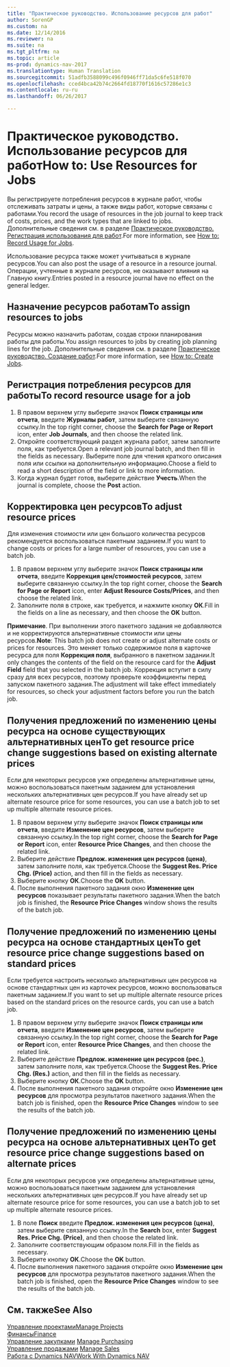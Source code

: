 ```yaml
---
title: "Практическое руководство. Использование ресурсов для работ"
author: SorenGP
ms.custom: na
ms.date: 12/14/2016
ms.reviewer: na
ms.suite: na
ms.tgt_pltfrm: na
ms.topic: article
ms-prod: dynamics-nav-2017
ms.translationtype: Human Translation
ms.sourcegitcommit: 51adfb3588099c496f0946ff71da5c6fe518f070
ms.openlocfilehash: cced4bca42b74c2664fd18770f1616c57286e1c3
ms.contentlocale: ru-ru
ms.lasthandoff: 06/26/2017

---
```


# <a name="how-to-use-resources-for-jobs"></a><span data-ttu-id="eb1a2-102">Практическое руководство. Использование ресурсов для работ</span><span class="sxs-lookup"><span data-stu-id="eb1a2-102">How to: Use Resources for Jobs</span></span>
<span data-ttu-id="eb1a2-103">Вы регистрируете потребления ресурсов в журнале работ, чтобы отслеживать затраты и цены, а также виды работ, которые связаны с работами.</span><span class="sxs-lookup"><span data-stu-id="eb1a2-103">You record the usage of resources in the job journal to keep track of costs, prices, and the work types that are linked to jobs.</span></span> <span data-ttu-id="eb1a2-104">Дополнительные сведения см. в разделе [Практическое руководство. Регистрация использования для работ](projects-how-record-job-usage.md).</span><span class="sxs-lookup"><span data-stu-id="eb1a2-104">For more information, see [How to: Record Usage for Jobs](projects-how-record-job-usage.md).</span></span>

<span data-ttu-id="eb1a2-105">Использование ресурса также может учитываться в журнале ресурсов.</span><span class="sxs-lookup"><span data-stu-id="eb1a2-105">You can also post the usage of a resource in a resource journal.</span></span> <span data-ttu-id="eb1a2-106">Операции, учтенные в журнале ресурсов, не оказывают влияния на Главную книгу.</span><span class="sxs-lookup"><span data-stu-id="eb1a2-106">Entries posted in a resource journal have no effect on the general ledger.</span></span>

## <a name="to-assign-resources-to-jobs"></a><span data-ttu-id="eb1a2-107">Назначение ресурсов работам</span><span class="sxs-lookup"><span data-stu-id="eb1a2-107">To assign resources to jobs</span></span>
<span data-ttu-id="eb1a2-108">Ресурсы можно назначить работам, создав строки планирования работы для работы.</span><span class="sxs-lookup"><span data-stu-id="eb1a2-108">You assign resources to jobs by creating job planning lines for the job.</span></span> <span data-ttu-id="eb1a2-109">Дополнительные сведения см. в разделе [Практическое руководство. Создание работ](projects-how-create-jobs.md).</span><span class="sxs-lookup"><span data-stu-id="eb1a2-109">For more information, see [How to: Create Jobs](projects-how-create-jobs.md).</span></span>

## <a name="to-record-resource-usage-for-a-job"></a><span data-ttu-id="eb1a2-110">Регистрация потребления ресурсов для работы</span><span class="sxs-lookup"><span data-stu-id="eb1a2-110">To record resource usage for a job</span></span>

1. <span data-ttu-id="eb1a2-111">В правом верхнем углу выберите значок **Поиск страницы или отчета**, введите **Журналы работ**, затем выберите связанную ссылку.</span><span class="sxs-lookup"><span data-stu-id="eb1a2-111">In the top right corner, choose the **Search for Page or Report** icon, enter **Job Journals**, and then choose the related link.</span></span>
2. <span data-ttu-id="eb1a2-112">Откройте соответствующий раздел журнала работ, затем заполните поля, как требуется.</span><span class="sxs-lookup"><span data-stu-id="eb1a2-112">Open a relevant job journal batch, and then fill in the fields as necessary.</span></span> <span data-ttu-id="eb1a2-113">Выберите поле для чтения краткого описания поля или ссылки на дополнительную информацию.</span><span class="sxs-lookup"><span data-stu-id="eb1a2-113">Choose a field to read a short description of the field or link to more information.</span></span>
3. <span data-ttu-id="eb1a2-114">Когда журнал будет готов, выберите действие **Учесть**.</span><span class="sxs-lookup"><span data-stu-id="eb1a2-114">When the journal is complete, choose the **Post** action.</span></span>

## <a name="to-adjust-resource-prices"></a><span data-ttu-id="eb1a2-115">Корректировка цен ресурсов</span><span class="sxs-lookup"><span data-stu-id="eb1a2-115">To adjust resource prices</span></span>  
<span data-ttu-id="eb1a2-116">Для изменения стоимости или цен большого количества ресурсов рекомендуется воспользоваться пакетным заданием.</span><span class="sxs-lookup"><span data-stu-id="eb1a2-116">If you want to change costs or prices for a large number of resources, you can use a batch job.</span></span>  

1. <span data-ttu-id="eb1a2-117">В правом верхнем углу выберите значок **Поиск страницы или отчета**, введите **Коррекция цен/стоимостей ресурсов**, затем выберите связанную ссылку.</span><span class="sxs-lookup"><span data-stu-id="eb1a2-117">In the top right corner, choose the **Search for Page or Report** icon, enter **Adjust Resource Costs/Prices**, and then choose the related link.</span></span>
2. <span data-ttu-id="eb1a2-118">Заполните поля в строке, как требуется, и нажмите кнопку **ОК**.</span><span class="sxs-lookup"><span data-stu-id="eb1a2-118">Fill in the fields on a line as necessary, and then choose the **OK** button.</span></span>

<span data-ttu-id="eb1a2-119">**Примечание**. При выполнении этого пакетного задания не добавляются и не корректируются альтернативные стоимости или цены ресурсов.</span><span class="sxs-lookup"><span data-stu-id="eb1a2-119">**Note**: This batch job does not create or adjust alternate costs or prices for resources.</span></span> <span data-ttu-id="eb1a2-120">Это меняет только содержимое поля в карточке ресурса для поля **Коррекция поля**, выбранного в пакетном задании.</span><span class="sxs-lookup"><span data-stu-id="eb1a2-120">It only changes the contents of the field on the resource card for the **Adjust Field** field that you selected in the batch job.</span></span> <span data-ttu-id="eb1a2-121">Коррекция вступит в силу сразу для всех ресурсов, поэтому проверьте коэффициенты перед запуском пакетного задания.</span><span class="sxs-lookup"><span data-stu-id="eb1a2-121">The adjustment will take effect immediately for resources, so check your adjustment factors before you run the batch job.</span></span>

## <a name="to-get-resource-price-change-suggestions-based-on-existing-alternate-prices"></a><span data-ttu-id="eb1a2-122">Получения предложений по изменению цены ресурса на основе существующих альтернативных цен</span><span class="sxs-lookup"><span data-stu-id="eb1a2-122">To get resource price change suggestions based on existing alternate prices</span></span>  
<span data-ttu-id="eb1a2-123">Если для некоторых ресурсов уже определены альтернативные цены, можно воспользоваться пакетным заданием для установления нескольких альтернативных цен ресурсов.</span><span class="sxs-lookup"><span data-stu-id="eb1a2-123">If you have already set up alternate resource price for some resources, you can use a batch job to set up multiple alternate resource prices.</span></span>

1. <span data-ttu-id="eb1a2-124">В правом верхнем углу выберите значок **Поиск страницы или отчета**, введите **Изменение цен ресурсов**, затем выберите связанную ссылку.</span><span class="sxs-lookup"><span data-stu-id="eb1a2-124">In the top right corner, choose the **Search for Page or Report** icon, enter **Resource Price Changes**, and then choose the related link.</span></span>
2. <span data-ttu-id="eb1a2-125">Выберите действие **Предлож. изменения цен ресурсов (цена)**, затем заполните поля, как требуется.</span><span class="sxs-lookup"><span data-stu-id="eb1a2-125">Choose the **Suggest Res. Price Chg. (Price)** action, and then fill in the fields as necessary.</span></span>
3. <span data-ttu-id="eb1a2-126">Выберите кнопку **ОК**.</span><span class="sxs-lookup"><span data-stu-id="eb1a2-126">Choose the **OK** button.</span></span>  
4. <span data-ttu-id="eb1a2-127">После выполнения пакетного задания окно **Изменение цен ресурсов** показывает результаты пакетного задания.</span><span class="sxs-lookup"><span data-stu-id="eb1a2-127">When the batch job is finished, the **Resource Price Changes** window shows the results of the batch job.</span></span>

## <a name="to-get-resource-price-change-suggestions-based-on-standard-prices"></a><span data-ttu-id="eb1a2-128">Получение предложений по изменению цены ресурса на основе стандартных цен</span><span class="sxs-lookup"><span data-stu-id="eb1a2-128">To get resource price change suggestions based on standard prices</span></span>  
<span data-ttu-id="eb1a2-129">Если требуется настроить несколько альтернативных цен ресурсов на основе стандартных цен из карточек ресурсов, можно воспользоваться пакетным заданием.</span><span class="sxs-lookup"><span data-stu-id="eb1a2-129">If you want to set up multiple alternate resource prices based on the standard prices on the resource cards, you can use a batch job.</span></span>  

1. <span data-ttu-id="eb1a2-130">В правом верхнем углу выберите значок **Поиск страницы или отчета**, введите **Изменение цен ресурсов**, затем выберите связанную ссылку.</span><span class="sxs-lookup"><span data-stu-id="eb1a2-130">In the top right corner, choose the **Search for Page or Report** icon, enter **Resource Price Changes**, and then choose the related link.</span></span>
2. <span data-ttu-id="eb1a2-131">Выберите действие **Предлож. изменение цен ресурсов (рес.)**, затем заполните поля, как требуется.</span><span class="sxs-lookup"><span data-stu-id="eb1a2-131">Choose the **Suggest Res. Price Chg. (Res.)** action, and then fill in the fields as necessary.</span></span>  
3. <span data-ttu-id="eb1a2-132">Выберите кнопку **ОК**.</span><span class="sxs-lookup"><span data-stu-id="eb1a2-132">Choose the **OK** button.</span></span>  
4. <span data-ttu-id="eb1a2-133">После выполнения пакетного задания откройте окно **Изменение цен ресурсов** для просмотра результатов пакетного задания.</span><span class="sxs-lookup"><span data-stu-id="eb1a2-133">When the batch job is finished, open the **Resource Price Changes** window to see the results of the batch job.</span></span>

## <a name="to-get-resource-price-change-suggestions-based-on-alternate-prices"></a><span data-ttu-id="eb1a2-134">Получение предложений по изменению цены ресурса на основе альтернативных цен</span><span class="sxs-lookup"><span data-stu-id="eb1a2-134">To get resource price change suggestions based on alternate prices</span></span>  
<span data-ttu-id="eb1a2-135">Если для некоторых ресурсов уже определены альтернативные цены, можно воспользоваться пакетным заданием для установления нескольких альтернативных цен ресурсов.</span><span class="sxs-lookup"><span data-stu-id="eb1a2-135">If you have already set up alternate resource price for some resources, you can use a batch job to set up multiple alternate resource prices.</span></span>

1. <span data-ttu-id="eb1a2-136">В поле **Поиск** введите **Предлож. изменения цен ресурсов (цена)**, затем выберите связанную ссылку.</span><span class="sxs-lookup"><span data-stu-id="eb1a2-136">In the **Search** box, enter **Suggest Res. Price Chg. (Price)**, and then choose the related link.</span></span>  
2. <span data-ttu-id="eb1a2-137">Заполните соответствующим образом поля.</span><span class="sxs-lookup"><span data-stu-id="eb1a2-137">Fill in the fields as necessary.</span></span>
3. <span data-ttu-id="eb1a2-138">Выберите кнопку **ОК**.</span><span class="sxs-lookup"><span data-stu-id="eb1a2-138">Choose the **OK** button.</span></span>  
4. <span data-ttu-id="eb1a2-139">После выполнения пакетного задания откройте окно **Изменение цен ресурсов** для просмотра результатов пакетного задания.</span><span class="sxs-lookup"><span data-stu-id="eb1a2-139">When the batch job is finished, open the **Resource Price Changes** window to see the results of the batch job.</span></span>

## <a name="see-also"></a><span data-ttu-id="eb1a2-140">См. также</span><span class="sxs-lookup"><span data-stu-id="eb1a2-140">See Also</span></span>
[<span data-ttu-id="eb1a2-141">Управление проектами</span><span class="sxs-lookup"><span data-stu-id="eb1a2-141">Manage Projects</span></span>](projects-manage-projects.md)  
[<span data-ttu-id="eb1a2-142">Финансы</span><span class="sxs-lookup"><span data-stu-id="eb1a2-142">Finance</span></span>](finance-setup.md)  
<span data-ttu-id="eb1a2-143">[Управление закупками](purchasing-manage-purchasing.md)       </span><span class="sxs-lookup"><span data-stu-id="eb1a2-143">[Manage Purchasing](purchasing-manage-purchasing.md)       </span></span>  
<span data-ttu-id="eb1a2-144">[Управление продажами](sales-manage-sales.md)   </span><span class="sxs-lookup"><span data-stu-id="eb1a2-144">[Manage Sales](sales-manage-sales.md)   </span></span>  
[<span data-ttu-id="eb1a2-145">Работа с Dynamics NAV</span><span class="sxs-lookup"><span data-stu-id="eb1a2-145">Work With Dynamics NAV</span></span>](ui-work-product.md)  

